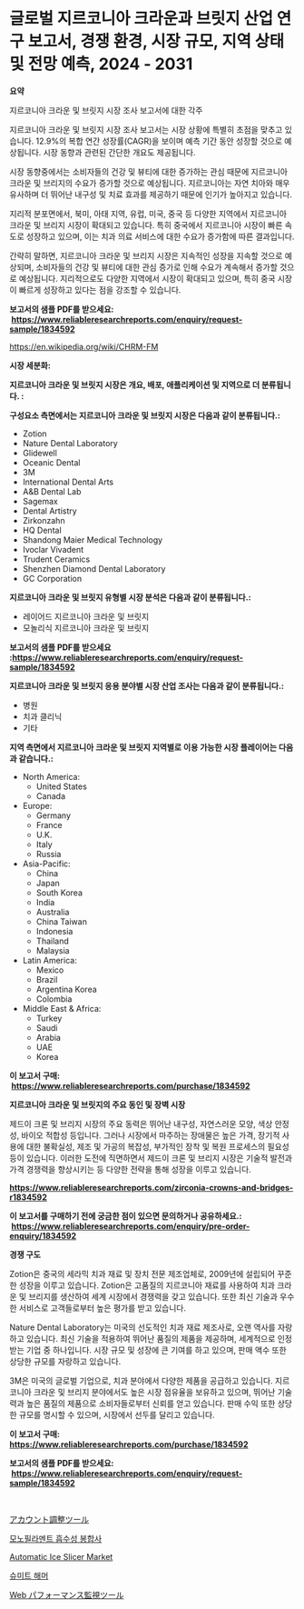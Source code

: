 <p><h1>글로벌 지르코니아 크라운과 브릿지 산업 연구 보고서, 경쟁 환경, 시장 규모, 지역 상태 및 전망 예측, 2024 - 2031</h1></p><p><strong>요약</strong></p>
<p><p>지르코니아 크라운 및 브릿지 시장 조사 보고서에 대한 각주</p><p>지르코니아 크라운 및 브릿지 시장 조사 보고서는 시장 상황에 특별히 초점을 맞추고 있습니다. 12.9%의 복합 연간 성장률(CAGR)을 보이며 예측 기간 동안 성장할 것으로 예상됩니다. 시장 동향과 관련된 간단한 개요도 제공됩니다.</p><p>시장 동향중에서는 소비자들의 건강 및 뷰티에 대한 증가하는 관심 때문에 지르코니아 크라운 및 브리지의 수요가 증가할 것으로 예상됩니다. 지르코니아는 자연 치아와 매우 유사하며 더 뛰어난 내구성 및 치료 효과를 제공하기 때문에 인기가 높아지고 있습니다.</p><p>지리적 분포면에서, 북미, 아태 지역, 유럽, 미국, 중국 등 다양한 지역에서 지르코니아 크라운 및 브리지 시장이 확대되고 있습니다. 특히 중국에서 지르코니아 시장이 빠른 속도로 성장하고 있으며, 이는 치과 의료 서비스에 대한 수요가 증가함에 따른 결과입니다.</p><p>간략히 말하면, 지르코니아 크라운 및 브리지 시장은 지속적인 성장을 지속할 것으로 예상되며, 소비자들의 건강 및 뷰티에 대한 관심 증가로 인해 수요가 계속해서 증가할 것으로 예상됩니다. 지리적으로도 다양한 지역에서 시장이 확대되고 있으며, 특히 중국 시장이 빠르게 성장하고 있다는 점을 강조할 수 있습니다.</p></p>
<p><strong>보고서의 샘플 PDF를 받으세요: &nbsp;<a href="https://www.reliableresearchreports.com/enquiry/request-sample/1834592">https://www.reliableresearchreports.com/enquiry/request-sample/1834592</a></strong></p>
<p><a href="https://en.wikipedia.org/wiki/CHRM-FM">https://en.wikipedia.org/wiki/CHRM-FM</a></p>
<p><strong>시장 세분화:</strong></p>
<p><strong> 지르코니아 크라운 및 브릿지 시장은 개요, 배포, 애플리케이션 및 지역으로 더 분류됩니다. :</strong></p>
<p><strong>구성요소 측면에서는 지르코니아 크라운 및 브릿지 시장은 다음과 같이 분류됩니다.:</strong></p>
<p><ul><li>Zotion</li><li>Nature Dental Laboratory</li><li>Glidewell</li><li>Oceanic Dental</li><li>3M</li><li>International Dental Arts</li><li>A&B Dental Lab</li><li>Sagemax</li><li>Dental Artistry</li><li>Zirkonzahn</li><li>HQ Dental</li><li>Shandong Maier Medical Technology</li><li>Ivoclar Vivadent</li><li>Trudent Ceramics</li><li>Shenzhen Diamond Dental Laboratory</li><li>GC Corporation</li></ul></p>
<p><strong> 지르코니아 크라운 및 브릿지 유형별 시장 분석은 다음과 같이 분류됩니다.:</strong></p>
<p><ul><li>레이어드 지르코니아 크라운 및 브릿지</li><li>모놀리식 지르코니아 크라운 및 브릿지</li></ul></p>
<p><strong>보고서의 샘플 PDF를 받으세요 :<a href="https://www.reliableresearchreports.com/enquiry/request-sample/1834592">https://www.reliableresearchreports.com/enquiry/request-sample/1834592</a></strong></p>
<p><strong> 지르코니아 크라운 및 브릿지 응용 분야별 시장 산업 조사는 다음과 같이 분류됩니다.:</strong></p>
<p><ul><li>병원</li><li>치과 클리닉</li><li>기타</li></ul></p>
<p><strong>지역 측면에서 지르코니아 크라운 및 브릿지 지역별로 이용 가능한 시장 플레이어는 다음과 같습니다.:</strong></p>
<p><ul>
    <li>
        North America:
        <ul>
            <li>United States</li>
            <li>Canada</li>
        </ul>
    </li>
    <li>
        Europe:
        <ul>
            <li>Germany</li>
            <li>France</li>
            <li>U.K.</li>
            <li>Italy</li>
            <li>Russia</li>
        </ul>
    </li>
    <li>
        Asia-Pacific:
        <ul>
            <li>China</li>
            <li>Japan</li>
            <li>South Korea</li>
            <li>India</li>
            <li>Australia</li>
            <li>China Taiwan</li>
            <li>Indonesia</li>
            <li>Thailand</li>
            <li>Malaysia</li>
        </ul>
    </li>
    <li>
        Latin America:
        <ul>
            <li>Mexico</li>
            <li>Brazil</li>
            <li>Argentina Korea</li>
            <li>Colombia</li>
        </ul>
    </li>
    <li>
        Middle East & Africa:
        <ul>
            <li>Turkey</li>
            <li>Saudi</li>
            <li>Arabia</li>
            <li>UAE</li>
            <li>Korea</li>
        </ul>
    </li>
    </ul></p>
<p><strong>이 보고서 구매: &nbsp;<a href="https://www.reliableresearchreports.com/purchase/1834592">https://www.reliableresearchreports.com/purchase/1834592</a></strong></p>
<p><strong>지르코니아 크라운 및 브릿지의 주요 동인 및 장벽 시장</strong></p>
<p><p>제드이 크론 및 브리지 시장의 주요 동력은 뛰어난 내구성, 자연스러운 모양, 색상 안정성, 바이오 적합성 등입니다. 그러나 시장에서 마주하는 장애물은 높은 가격, 장기적 사용에 대한 불확실성, 제조 및 가공의 복잡성, 부가적인 장착 및 복원 프로세스의 필요성 등이 있습니다. 이러한 도전에 직면하면서 제드이 크론 및 브리지 시장은 기술적 발전과 가격 경쟁력을 향상시키는 등 다양한 전략을 통해 성장을 이루고 있습니다.</p></p>
<p><strong><a href="https://www.reliableresearchreports.com/zirconia-crowns-and-bridges-r1834592">https://www.reliableresearchreports.com/zirconia-crowns-and-bridges-r1834592</a></strong></p>
<p><strong>이 보고서를 구매하기 전에 궁금한 점이 있으면 문의하거나 공유하세요.: &nbsp;<a href="https://www.reliableresearchreports.com/enquiry/pre-order-enquiry/1834592">https://www.reliableresearchreports.com/enquiry/pre-order-enquiry/1834592</a></strong></p>
<p><strong>경쟁 구도</strong></p>
<p><p>Zotion은 중국의 세라믹 치과 재료 및 장치 전문 제조업체로, 2009년에 설립되어 꾸준한 성장을 이루고 있습니다. Zotion은 고품질의 지르코니아 재료를 사용하여 치과 크라운 및 브리지를 생산하여 세계 시장에서 경쟁력을 갖고 있습니다. 또한 최신 기술과 우수한 서비스로 고객들로부터 높은 평가를 받고 있습니다.</p><p>Nature Dental Laboratory는 미국의 선도적인 치과 재료 제조사로, 오랜 역사를 자랑하고 있습니다. 최신 기술을 적용하여 뛰어난 품질의 제품을 제공하며, 세계적으로 인정받는 기업 중 하나입니다. 시장 규모 및 성장에 큰 기여를 하고 있으며, 판매 액수 또한 상당한 규모를 자랑하고 있습니다.</p><p>3M은 미국의 글로벌 기업으로, 치과 분야에서 다양한 제품을 공급하고 있습니다. 지르코니아 크라운 및 브리지 분야에서도 높은 시장 점유율을 보유하고 있으며, 뛰어난 기술력과 높은 품질의 제품으로 소비자들로부터 신뢰를 얻고 있습니다. 판매 수익 또한 상당한 규모를 명시할 수 있으며, 시장에서 선두를 달리고 있습니다.</p></p>
<p><strong>이 보고서 구매: &nbsp; <a href="https://www.reliableresearchreports.com/purchase/1834592">https://www.reliableresearchreports.com/purchase/1834592</a></strong></p>
<p><strong>보고서의 샘플 PDF를 받으세요: &nbsp;<a href="https://www.reliableresearchreports.com/enquiry/request-sample/1834592">https://www.reliableresearchreports.com/enquiry/request-sample/1834592</a></strong><strong></strong></p>
<p>&nbsp;</p>
<p><p><a href="https://github.com/zjkmgcs938405/Market-Research-Report-List-4/blob/main/363020053816.md">アカウント調整ツール</a></p><p><a href="https://github.com/rcabello548/Market-Research-Report-List-3/blob/main/882900868580.md">모노필라멘트 흡수성 봉합사</a></p><p><a href="https://issuu.com/reportprime-2/docs/automatic-ice-slicer-market-size-20_138ce609bf7a31">Automatic Ice Slicer Market</a></p><p><a href="https://github.com/KellyLyncyh543964/Market-Research-Report-List-3/blob/main/939239768579.md">슈미트 해머</a></p><p><a href="https://github.com/roulaayoub-saad/Market-Research-Report-List-3/blob/main/595609153817.md">Web パフォーマンス監視ツール</a></p></p>
